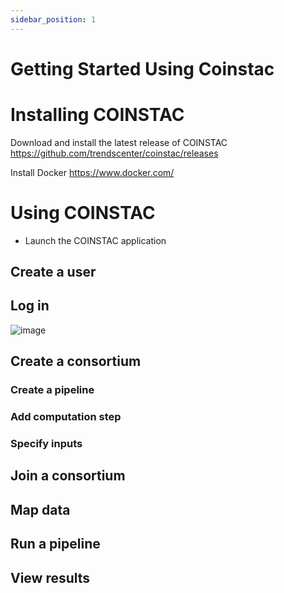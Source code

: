 ```yaml
---
sidebar_position: 1
---
```


# Getting Started Using Coinstac

# Installing COINSTAC
Download and install the latest release of COINSTAC https://github.com/trendscenter/coinstac/releases

Install Docker https://www.docker.com/

# Using COINSTAC
- Launch the COINSTAC application
## Create a user

## Log in
![image](https://user-images.githubusercontent.com/7193853/207142269-9455fd80-1d6b-433c-8887-283e002f1bcc.png)


## Create a consortium

### Create a pipeline

### Add computation step

### Specify inputs
## Join a consortium

## Map data

## Run a pipeline

## View results
